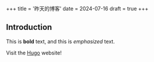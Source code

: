 +++
title = '昨天的博客'
date = 2024-07-16
draft = true
+++

## Introduction

This is **bold** text, and this is *emphasized* text.

Visit the [Hugo](https://gohugo.io) website!